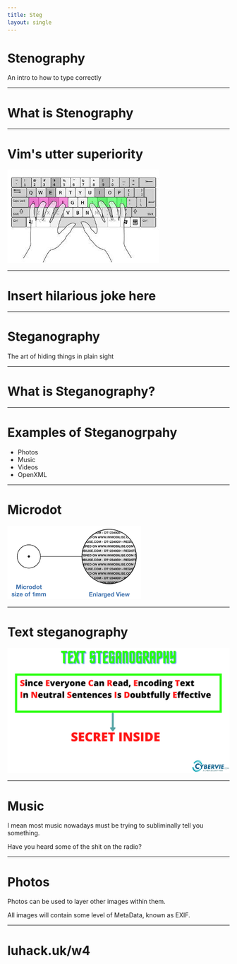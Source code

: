 ```yaml
---
title: Steg
layout: single
---
```


# Stenography

An intro to how to type correctly

---

# What is Stenography

---

# Vim's utter superiority

![home-row](img/home-row.jpg)

---

# Insert hilarious joke here

---

# **Steganography**

The art of hiding things in plain sight

---

# What is Steganography?

---

# Examples of Steganogrpahy

- Photos
- Music
- Videos
- OpenXML

---

# Microdot

![microdot](img/microdot.png)

---

# Text steganography

![text-steg](img/text-steg.png)

---

# Music

I mean most music nowadays must be trying to subliminally tell you something.

Have you heard some of the shit on the radio? 

---

# Photos

Photos can be used to layer other images within them.

All images will contain some level of MetaData, known as EXIF.

---

# luhack.uk/w4
